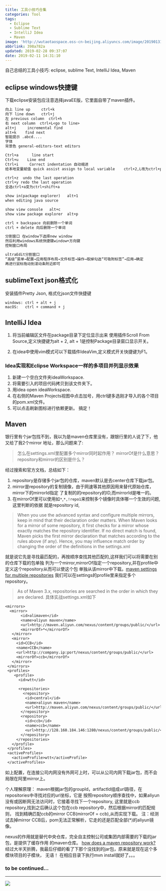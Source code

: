 ```yaml
---
title: 工具小技巧合集
categories: Tool
tags:
  - Eclipse
  - Sublime Text
  - IntelliJ Idea
  - Maven
image: 'http://wutaotaospace.oss-cn-beijing.aliyuncs.com/image/201901311.jpg'
abbrlink: 398a782a
updated: 2019-02-28 09:37:07
date: 2019-02-11 14:31:10
---
```

自己总结的工具小技巧: eclipse, sublime Text, IntelliJ Idea, Maven
<!-- more -->
## eclipse windows快捷键
下载eclipse安装包应注意选择javaEE版，它里面自带了maven插件。
```txt
向上 line up     ctrl+k
向下 line down   ctrl+j
左 previous column  ctrl+h
右 next column  ctrl+L<go to line>
alt+j     incremental find
alt+k    find next
智能提示 .abcd....
字体
背景色 general-editors-text editors

Ctrl+a      line start
Ctrl+u    Line end
Ctrl+i     Correct indentation 自动缩进
给本地变量赋值 quick assist assign to local variable    ctrl+2,L改为ctrl+p

ctrl+z  undo the last operation
ctrl+y redo the last operation
全选ctrl+a变为ctrl+shift+a

show in(package explorer)   alt+1
when editing java source

show view console   alt+c
show view package explorer  alt+p

ctrl + backspace 向前删除一个单词
ctrl + delete 向后删除一个单词

分割窗口 在window下选择new window
然后利用windows系统快捷键window+方向键
控制窗口布局

ultraEdit分割窗口
“高级”菜单→配置→应用程序布局→文件标签→操作→取掉勾选“可吸附标签”→应用→确定
再进行鼠标拖动到滚动条附近即可
```
## sublimeText json格式化
安装插件Pretty Json, 格式化json文件快捷键
```txt
windows: ctrl + alt + j 
macOS:   ctrl + command + j
```
## IntelliJ Idea

   1. 将当前编辑区文件在package目录下定位显示出来
   使用插件Scroll From Source,定义快捷键为alt + 2,
   alt + 1是控制Package目录窗口显示开关。

   2. 在idea中使用vim模式可以下载插件IdeaVim,定义模式开关快捷键为F1。 

   ### Idea实现和Eclipse Workspace一样的多项目并列显示效果
   1. 新建一个空白文件夹ideaWorkspace.
   2. 将需要引入的项目代码拷贝到该文件夹下。
   3. 用idea open ideaWorkspace.
   4. 在右侧的Maven Projects视图中点击加号，用ctrl键多选刚才导入的各个项目的pom.xml文件。
   5. 可以点击刷新图标进行依赖更新。
   搞定！

## Maven
银行里有个jar包找不到，我以为是maven仓库里没有，跟银行里的人说了下，他又给了我2个mirror
地址，那么问题来了:
> 怎么在settings.xml里配置多个mirror同时起作用？
> mirrorOf是什么意思？
> repository和mirror的区别是什么？

经过搜索和官方文档，总结如下：
   1. repository是存储多个jar包的仓库，maven默认是去center仓库下载jar包。
   2. mirror是repository的复制镜像，由于网速等其他原因用来替代原始仓库，mirror下的mirrorId指定
了复制的的repository的ID,而mirrorId是唯一的。
   3. 在mirrorOf里可以使用如`*`,`*,!repo1`来控制多个镜像时具体哪一个生效的问题,这里判断的依据
就是repository id,
> When you use the advanced syntax and configure multiple mirrors, keep in mind that 
> their declaration order matters. When Maven looks for a mirror of some repository, it 
> first checks for a mirror whose <mirrorOf> exactly matches the repository identifier. 
> If no direct match is found, Maven picks the first mirror declaration that matches 
> according to the rules above (if any). Hence, you may influence match order by changing 
> the order of the definitions in the settings.xml

就是说它先是寻找最匹配的，再按顺序查找其他匹配的,这样我们可以将需要在别的仓库下载的包单独
列为一个mirror,mirrorOf指定一个repository,并在profile中定义这个repository从而可以使这个包
单独从该mirror中下载。[maven settings for multiple repositories](https://stackoverflow.com/questions/25424338/maven-settings-for-multiple-repositories)
我们可以在settings的profile里来指定多个repository。
> As of Maven 3.x, repositories are searched in the order in which they are declared.
具体实战settings.xml如下
```txt
<mirrors>
  <mirror>  
       <id>alimaven</id>  
       <name>aliyun maven</name>  
       <url>http://maven.aliyun.com/nexus/content/groups/public/</url>  
       <mirrorOf>*</mirrorOf>          
   </mirror>
   <mirror>
     <id>CCB</id>  
     <name>CCB</name>  
     <url>http://company.ip:port/nexus/content/groups/public/</url>  
     <mirrorOf>ccb</mirrorOf>          
   </mirror>
 </mirrors>
 <profiles>
    <profile>
      <id>wtt</id>

      <repositories>
        <repository>
         <id>central</id>  
         <name>aliyun maven</name>  
         <url>http://maven.aliyun.com/nexus/content/groups/public/</url>  
       </repository>
       <repository>
         <id>ccb</id>  
         <name>ccb</name>  
         <url>http://128.160.184.146:1280/nexus/content/groups/public/</url>  
       </repository>
     </repositories>
   </profile>
 </profiles>
 <activeProfiles>
   <activeProfile>wtt</activeProfile>
 </activeProfiles>
```
如上配置，在连接公司内网没有外网可上时，可以从公司内网下载jar包，而不会局限在阿里mirror上。

个人理解原理：
maven根据jar包的groupId，artifactId组成url路径，在repositories中寻找对应的url坐标，它是
按照repository顺序查找中，如果aliyun没有或因断网无法访问时，它接着寻找下一个repository,
这里就是ccb repository,找到之后确认这个包在ccb repository中，然后根据mirror的匹配规则，
找到精确匹配ccb的mirror CCB(mirrorOf = ccb),从而实现下载。
注：经测试去掉mirror CCB后，pom无法正常解析，它走的还是匹配全部(*)的aliyun镜像。

nexus的作用就是替代中央仓库，完全自主控制公司或集团内部需要的下载的jar包，是提供了缓存作用
的maven仓库。
[how does a maven repository work?](https://blog.packagecloud.io/eng/2017/03/09/how-does-a-maven-repository-work/)
经过大半天折腾，我最后仔细的看了下那个没找到的jar包，原来就是现在这个多模块项目的子模块，
无语！
在相应目录下执行mvn install就好了。。。

### to be continued...

<hr />
<img src="http://wutaotaospace.oss-cn-beijing.aliyuncs.com/image/201901311.jpg" class="full-image" />
